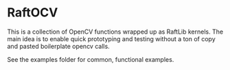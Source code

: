 # RaftOCV

This is a collection of OpenCV functions wrapped up as RaftLib kernels. The main idea is to enable quick prototyping and testing without a ton of copy and pasted boilerplate opencv calls.
 
See the examples folder for common, functional examples. 